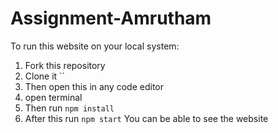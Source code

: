 # Assignment-Amrutham
 
To run this website on your local system:
1. Fork this repository
2. Clone it ``
3. Then open this in any code editor
4. open terminal
5. Then run `npm install`
6. After this run `npm start`
   You can be able to see the website
